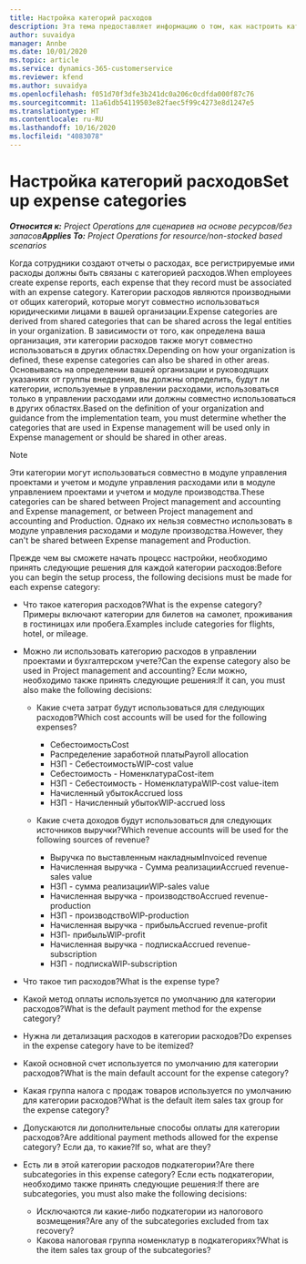 ```yaml
---
title: Настройка категорий расходов
description: Эта тема предоставляет информацию о том, как настроить категории расходов и общие категории для отчетов о расходах.
author: suvaidya
manager: Annbe
ms.date: 10/01/2020
ms.topic: article
ms.service: dynamics-365-customerservice
ms.reviewer: kfend
ms.author: suvaidya
ms.openlocfilehash: f051d70f3dfe3b241dc0a206c0cdfda000f87c76
ms.sourcegitcommit: 11a61db54119503e82faec5f99c4273e8d1247e5
ms.translationtype: HT
ms.contentlocale: ru-RU
ms.lasthandoff: 10/16/2020
ms.locfileid: "4083078"
---
```

# <a name="set-up-expense-categories"></a><span data-ttu-id="6db66-103">Настройка категорий расходов</span><span class="sxs-lookup"><span data-stu-id="6db66-103">Set up expense categories</span></span>

<span data-ttu-id="6db66-104">_**Относится к:** Project Operations для сценариев на основе ресурсов/без запасов_</span><span class="sxs-lookup"><span data-stu-id="6db66-104">_**Applies To:** Project Operations for resource/non-stocked based scenarios_</span></span>

<span data-ttu-id="6db66-105">Когда сотрудники создают отчеты о расходах, все регистрируемые ими расходы должны быть связаны с категорией расходов.</span><span class="sxs-lookup"><span data-stu-id="6db66-105">When employees create expense reports, each expense that they record must be associated with an expense category.</span></span> <span data-ttu-id="6db66-106">Категории расходов являются производными от общих категорий, которые могут совместно использоваться юридическими лицами в вашей организации.</span><span class="sxs-lookup"><span data-stu-id="6db66-106">Expense categories are derived from shared categories that can be shared across the legal entities in your organization.</span></span> <span data-ttu-id="6db66-107">В зависимости от того, как определена ваша организация, эти категории расходов также могут совместно использоваться в других областях.</span><span class="sxs-lookup"><span data-stu-id="6db66-107">Depending on how your organization is defined, these expense categories can also be shared in other areas.</span></span> <span data-ttu-id="6db66-108">Основываясь на определении вашей организации и руководящих указаниях от группы внедрения, вы должны определить, будут ли категории, используемые в управлении расходами, использоваться только в управлении расходами или должны совместно использоваться в других областях.</span><span class="sxs-lookup"><span data-stu-id="6db66-108">Based on the definition of your organization and guidance from the implementation team, you must determine whether the categories that are used in Expense management will be used only in Expense management or should be shared in other areas.</span></span>

> [!NOTE]
> <span data-ttu-id="6db66-109">Эти категории могут использоваться совместно в модуле управления проектами и учетом и модуле управления расходами или в модуле управлением проектами и учетом и модуле производства.</span><span class="sxs-lookup"><span data-stu-id="6db66-109">These categories can be shared between Project management and accounting and Expense management, or between Project management and accounting and Production.</span></span> <span data-ttu-id="6db66-110">Однако их нельзя совместно использовать в модуле управления расходами и модуле производства.</span><span class="sxs-lookup"><span data-stu-id="6db66-110">However, they can't be shared between Expense management and Production.</span></span>

<span data-ttu-id="6db66-111">Прежде чем вы сможете начать процесс настройки, необходимо принять следующие решения для каждой категории расходов:</span><span class="sxs-lookup"><span data-stu-id="6db66-111">Before you can begin the setup process, the following decisions must be made for each expense category:</span></span>

- <span data-ttu-id="6db66-112">Что такое категория расходов?</span><span class="sxs-lookup"><span data-stu-id="6db66-112">What is the expense category?</span></span> <span data-ttu-id="6db66-113">Примеры включают категории для билетов на самолет, проживания в гостиницах или пробега.</span><span class="sxs-lookup"><span data-stu-id="6db66-113">Examples include categories for flights, hotel, or mileage.</span></span>
- <span data-ttu-id="6db66-114">Можно ли использовать категорию расходов в управлении проектами и бухгалтерском учете?</span><span class="sxs-lookup"><span data-stu-id="6db66-114">Can the expense category also be used in Project management and accounting?</span></span> <span data-ttu-id="6db66-115">Если можно, необходимо также принять следующие решения:</span><span class="sxs-lookup"><span data-stu-id="6db66-115">If it can, you must also make the following decisions:</span></span>

    - <span data-ttu-id="6db66-116">Какие счета затрат будут использоваться для следующих расходов?</span><span class="sxs-lookup"><span data-stu-id="6db66-116">Which cost accounts will be used for the following expenses?</span></span>

        - <span data-ttu-id="6db66-117">Себестоимость</span><span class="sxs-lookup"><span data-stu-id="6db66-117">Cost</span></span>
        - <span data-ttu-id="6db66-118">Распределение заработной платы</span><span class="sxs-lookup"><span data-stu-id="6db66-118">Payroll allocation</span></span>
        - <span data-ttu-id="6db66-119">НЗП - Себестоимость</span><span class="sxs-lookup"><span data-stu-id="6db66-119">WIP-cost value</span></span>
        - <span data-ttu-id="6db66-120">Себестоимость - Номенклатура</span><span class="sxs-lookup"><span data-stu-id="6db66-120">Cost-item</span></span>
        - <span data-ttu-id="6db66-121">НЗП - Себестоимость - Номенклатура</span><span class="sxs-lookup"><span data-stu-id="6db66-121">WIP-cost value-item</span></span>
        - <span data-ttu-id="6db66-122">Начисленный убыток</span><span class="sxs-lookup"><span data-stu-id="6db66-122">Accrued loss</span></span>
        - <span data-ttu-id="6db66-123">НЗП - Начисленный убыток</span><span class="sxs-lookup"><span data-stu-id="6db66-123">WIP-accrued loss</span></span>

    - <span data-ttu-id="6db66-124">Какие счета доходов будут использоваться для следующих источников выручки?</span><span class="sxs-lookup"><span data-stu-id="6db66-124">Which revenue accounts will be used for the following sources of revenue?</span></span>

        - <span data-ttu-id="6db66-125">Выручка по выставленным накладным</span><span class="sxs-lookup"><span data-stu-id="6db66-125">Invoiced revenue</span></span>
        - <span data-ttu-id="6db66-126">Начисленная выручка - Сумма реализации</span><span class="sxs-lookup"><span data-stu-id="6db66-126">Accrued revenue-sales value</span></span>
        - <span data-ttu-id="6db66-127">НЗП - сумма реализации</span><span class="sxs-lookup"><span data-stu-id="6db66-127">WIP-sales value</span></span>
        - <span data-ttu-id="6db66-128">Начисленная выручка - производство</span><span class="sxs-lookup"><span data-stu-id="6db66-128">Accrued revenue-production</span></span>
        - <span data-ttu-id="6db66-129">НЗП - производство</span><span class="sxs-lookup"><span data-stu-id="6db66-129">WIP-production</span></span>
        - <span data-ttu-id="6db66-130">Начисленная выручка - прибыль</span><span class="sxs-lookup"><span data-stu-id="6db66-130">Accrued revenue-profit</span></span>
        - <span data-ttu-id="6db66-131">НЗП- прибыль</span><span class="sxs-lookup"><span data-stu-id="6db66-131">WIP-profit</span></span>
        - <span data-ttu-id="6db66-132">Начисленная выручка - подписка</span><span class="sxs-lookup"><span data-stu-id="6db66-132">Accrued revenue-subscription</span></span>
        - <span data-ttu-id="6db66-133">НЗП - подписка</span><span class="sxs-lookup"><span data-stu-id="6db66-133">WIP-subscription</span></span>

- <span data-ttu-id="6db66-134">Что такое тип расходов?</span><span class="sxs-lookup"><span data-stu-id="6db66-134">What is the expense type?</span></span>
- <span data-ttu-id="6db66-135">Какой метод оплаты используется по умолчанию для категории расходов?</span><span class="sxs-lookup"><span data-stu-id="6db66-135">What is the default payment method for the expense category?</span></span>
- <span data-ttu-id="6db66-136">Нужна ли детализация расходов в категории расходов?</span><span class="sxs-lookup"><span data-stu-id="6db66-136">Do expenses in the expense category have to be itemized?</span></span>
- <span data-ttu-id="6db66-137">Какой основной счет используется по умолчанию для категории расходов?</span><span class="sxs-lookup"><span data-stu-id="6db66-137">What is the main default account for the expense category?</span></span>
- <span data-ttu-id="6db66-138">Какая группа налога с продаж товаров используется по умолчанию для категории расходов?</span><span class="sxs-lookup"><span data-stu-id="6db66-138">What is the default item sales tax group for the expense category?</span></span>
- <span data-ttu-id="6db66-139">Допускаются ли дополнительные способы оплаты для категории расходов?</span><span class="sxs-lookup"><span data-stu-id="6db66-139">Are additional payment methods allowed for the expense category?</span></span> <span data-ttu-id="6db66-140">Если да, то какие?</span><span class="sxs-lookup"><span data-stu-id="6db66-140">If so, what are they?</span></span>
- <span data-ttu-id="6db66-141">Есть ли в этой категории расходов подкатегории?</span><span class="sxs-lookup"><span data-stu-id="6db66-141">Are there subcategories in this expense category?</span></span> <span data-ttu-id="6db66-142">Если есть подкатегории, необходимо также принять следующие решения:</span><span class="sxs-lookup"><span data-stu-id="6db66-142">If there are subcategories, you must also make the following decisions:</span></span>

    - <span data-ttu-id="6db66-143">Исключаются ли какие-либо подкатегории из налогового возмещения?</span><span class="sxs-lookup"><span data-stu-id="6db66-143">Are any of the subcategories excluded from tax recovery?</span></span>
    - <span data-ttu-id="6db66-144">Какова налоговая группа номенклатур в подкатегориях?</span><span class="sxs-lookup"><span data-stu-id="6db66-144">What is the item sales tax group of the subcategories?</span></span>
